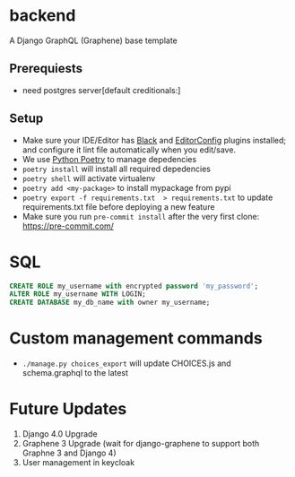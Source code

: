 # backend
A Django GraphQL (Graphene) base template

## Prerequiests

* need postgres server[default creditionals:]
## Setup

* Make sure your IDE/Editor has [Black](https://black.readthedocs.io/en/stable/editor_integration.html) and [EditorConfig](https://editorconfig.org/#pre-installed) plugins installed; and configure it lint file automatically when you edit/save.
* We use [Python Poetry](https://python-poetry.org) to manage depedencies
* `poetry install` will install all required depedencies
* `poetry shell` will activate virtualenv
* `poetry add <my-package>` to install mypackage from pypi
* `poetry export -f requirements.txt  > requirements.txt` to update requirements.txt file before deploying a new feature
* Make sure you run `pre-commit install` after the very first clone: https://pre-commit.com/

# SQL
```sql
CREATE ROLE my_username with encrypted password 'my_password';
ALTER ROLE my_username WITH LOGIN;
CREATE DATABASE my_db_name with owner my_username;
```
# Custom management commands

* `./manage.py choices_export` will update CHOICES.js and schema.graphql to the latest

# Future Updates
1. Django 4.0 Upgrade
2. Graphene 3 Upgrade (wait for django-graphene to support both Graphne 3 and Django 4)
3. User management in keycloak
